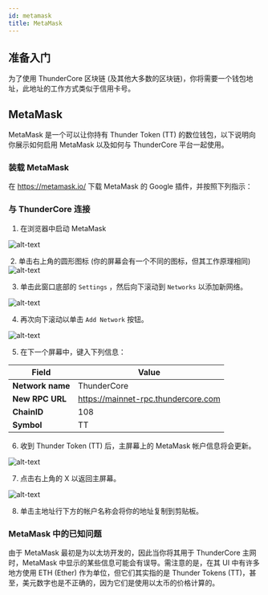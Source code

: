 ```yaml
---
id: metamask
title: MetaMask
---
```


## 准备入门
为了使用 ThunderCore 区块链 (及其他大多数的区块链)，你将需要一个钱包地址，此地址的工作方式类似于信用卡号。

## MetaMask

MetaMask 是一个可以让你持有 Thunder Token (TT) 的数位钱包，以下说明向你展示如何启用 MetaMask 以及如何与 ThunderCore 平台一起使用。
​
### 装载 MetaMask
在 https://metamask.io/ 下载 MetaMask 的 Google 插件，并按照下列指示：
​
### 与 ThunderCore 连接
1. 在浏览器中启动 MetaMask
 
![alt-text](assets/img/wallet/meatamask_cn1.png)

​
2. 单击右上角的圆形图标 (你的屏幕会有一个不同的图标，但其工作原理相同)
​
![alt-text](assets/img/wallet/meatamask_cn2.png)​


3. 单击此窗口底部的 `Settings` ，然后向下滚动到 `Networks` 以添加新网络。

![alt-text](assets/img/wallet/meatamask_cn3.png)​


4. 再次向下滚动以单击 `Add Network` 按钮。

![alt-text](assets/img/wallet/meatamask_cn4.png)​


5. 在下一个屏幕中，键入下列信息：

Field | Value
----- | -----
**Network name** | ThunderCore
**New RPC URL** | https://mainnet-rpc.thundercore.com
**ChainID** | 108
**Symbol** | TT

6. 收到 Thunder Token (TT) 后，主屏幕上的 MetaMask 帐户信息将会更新。

![alt-text](assets/img/wallet/meatamask_cn5.png)

7. 点击右上角的 X 以返回主屏幕。

![alt-text](assets/img/wallet/meatamask_cn6.png)

8. 单击主地址行下方的帐户名称会将你的地址复制到剪贴板。

 
### ​​MetaMask 中的已知问题
 
由于 MetaMask 最初是为以太坊开发的，因此当你将其用于 ThunderCore 主网时，MetaMask 中显示的某些信息可能会有误导。需注意的是，在其 UI 中有许多地方使用 ETH (Ether) 作为单位，但它们其实指的是 Thunder Tokens (TT)，甚至，美元数字也是不正确的，因为它们是使用以太币的价格计算的。